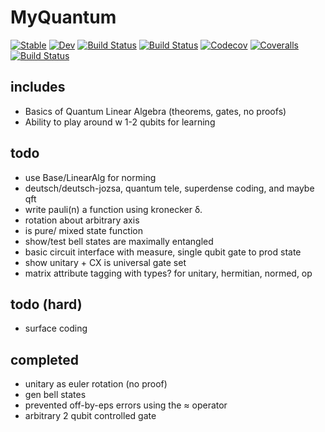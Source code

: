 # MyQuantum

[![Stable](https://img.shields.io/badge/docs-stable-blue.svg)](https://anandijain.github.io/MyQuantum.jl/stable)
[![Dev](https://img.shields.io/badge/docs-dev-blue.svg)](https://anandijain.github.io/MyQuantum.jl/dev)
[![Build Status](https://api.travis-ci.com/anandijain/MyQuantum.svg?branch=master)](https://travis-ci.com/anandijain/MyQuantum.jl)
[![Build Status](https://ci.appveyor.com/api/projects/status/github/anandijain/MyQuantum.jl?svg=true)](https://ci.appveyor.com/project/anandijain/MyQuantum-jl)
[![Codecov](https://codecov.io/gh/anandijain/MyQuantum.jl/branch/master/graph/badge.svg)](https://codecov.io/gh/anandijain/MyQuantum.jl)
[![Coveralls](https://coveralls.io/repos/github/anandijain/MyQuantum.jl/badge.svg?branch=master)](https://coveralls.io/github/anandijain/MyQuantum.jl?branch=master)
[![Build Status](https://api.cirrus-ci.com/github/anandijain/MyQuantum.jl.svg)](https://cirrus-ci.com/github/anandijain/MyQuantum.jl)


## includes

* Basics of Quantum Linear Algebra (theorems, gates, no proofs)
* Ability to play around w 1-2 qubits for learning


## todo

* use Base/LinearAlg for norming
* deutsch/deutsch-jozsa, quantum tele, superdense coding, and maybe qft
* write pauli(n) a function using kronecker δ.
* rotation about arbitrary axis
* is pure/ mixed state function
* show/test bell states are maximally entangled
* basic circuit interface with measure, single qubit gate to prod state
* show unitary + CX is universal gate set 
* matrix attribute tagging with types? for unitary, hermitian, normed, op

## todo (hard)

* surface coding

## completed

* unitary as euler rotation (no proof)
* gen bell states
* prevented off-by-eps errors using the ≈ operator
* arbitrary 2 qubit controlled gate